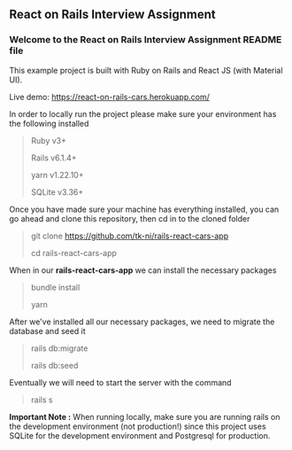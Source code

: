 ## React on Rails Interview Assignment

### Welcome to the React on Rails Interview Assignment README file

This example project is built with Ruby on Rails and React JS (with Material UI).

Live demo: https://react-on-rails-cars.herokuapp.com/ 

In order to locally run the project please make sure your environment has the following installed
> Ruby v3+
>
>Rails v6.1.4+
>
>yarn v1.22.10+
>
>SQLite v3.36+

Once you have made sure your machine has everything installed, you can go ahead and clone this repository, then cd in to the cloned folder
> git clone https://github.com/tk-ni/rails-react-cars-app 
>
> cd rails-react-cars-app

When in our **rails-react-cars-app** we can install the necessary packages
> bundle install
> 
> yarn

After we've installed all our necessary packages, we need to migrate the database and seed it
> rails db:migrate
>
> rails db:seed

Eventually we will need to start the server with the command
> rails s

**Important Note :** When running locally, make sure you are running rails on the development environment (not production!) since this project uses SQLite for the development environment and Postgresql for production.
